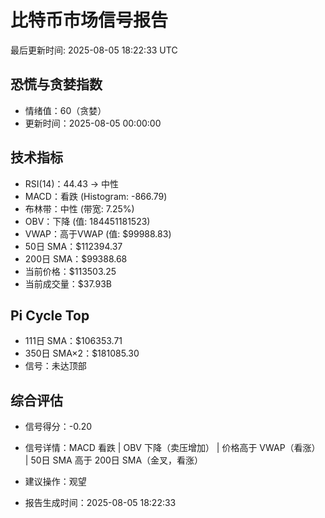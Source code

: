 # 比特币市场信号报告

最后更新时间: 2025-08-05 18:22:33 UTC

## 恐慌与贪婪指数
- 情绪值：60（贪婪）
- 更新时间：2025-08-05 00:00:00

## 技术指标
- RSI(14)：44.43 → 中性
- MACD：看跌 (Histogram: -866.79)
- 布林带：中性 (带宽: 7.25%)
- OBV：下降 (值: 184451181523)
- VWAP：高于VWAP (值: $99988.83)
- 50日 SMA：$112394.37
- 200日 SMA：$99388.68
- 当前价格：$113503.25
- 当前成交量：$37.93B

## Pi Cycle Top
- 111日 SMA：$106353.71
- 350日 SMA×2：$181085.30
- 信号：未达顶部

## 综合评估
- 信号得分：-0.20
- 信号详情：MACD 看跌 | OBV 下降（卖压增加） | 价格高于 VWAP（看涨） | 50日 SMA 高于 200日 SMA（金叉，看涨）
- 建议操作：观望

- 报告生成时间：2025-08-05 18:22:33